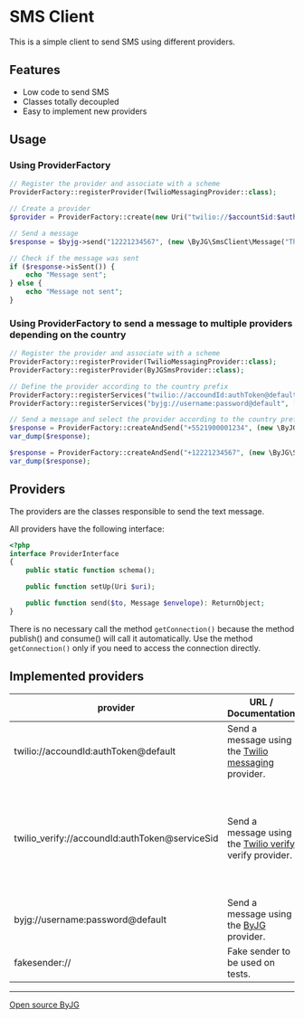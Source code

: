 # SMS Client

This is a simple client to send SMS using different providers.

## Features

* Low code to send SMS
* Classes totally decoupled
* Easy to implement new providers

## Usage

### Using ProviderFactory

```php
// Register the provider and associate with a scheme
ProviderFactory::registerProvider(TwilioMessagingProvider::class);

// Create a provider
$provider = ProviderFactory::create(new Uri("twilio://$accountSid:$authToken@default"));

// Send a message
$response = $byjg->send("12221234567", (new \ByJG\SmsClient\Message("This is a test message")->withSender("+12223217654"));

// Check if the message was sent
if ($response->isSent()) {
    echo "Message sent";
} else {
    echo "Message not sent";
}
```

### Using ProviderFactory to send a message to multiple providers depending on the country


```php
// Register the provider and associate with a scheme
ProviderFactory::registerProvider(TwilioMessagingProvider::class);
ProviderFactory::registerProvider(ByJGSmsProvider::class);

// Define the provider according to the country prefix
ProviderFactory::registerServices("twilio://accoundId:authToken@default", ["+1"]);
ProviderFactory::registerServices("byjg://username:password@default", ["+55"]);

// Send a message and select the provider according to the country prefix
$response = ProviderFactory::createAndSend("+5521900001234", (new \ByJG\SmsClient\Message("This is a test message")));
var_dump($response);

$response = ProviderFactory::createAndSend("+12221234567", (new \ByJG\SmsClient\Message("This is a test message"))->withSender("+12223217654"));
var_dump($response);
```

## Providers

The providers are the classes responsible to send the text message.

All providers have the following interface:

```php
<?php
interface ProviderInterface
{
    public static function schema();

    public function setUp(Uri $uri);

    public function send($to, Message $envelope): ReturnObject;
}
```

There is no necessary call the method `getConnection()` because the method publish() and consume() will call it automatically.
Use the method `getConnection()` only if you need to access the connection directly.

## Implemented providers

| provider                                        | URL / Documentation                                                        | Specifics                               |
|-------------------------------------------------|----------------------------------------------------------------------------|-----------------------------------------|
| twilio://accoundId:authToken@default            | Send a message using the [Twilio messaging](https://www.twilio.com/en-us/messaging/channels/sms) provider. | Message object requires `withSender` to set.          |
| twilio_verify://accoundId:authToken@serviceSid  | Send a message using the [Twilio verify](https://www.twilio.com/en-us/trusted-activation/verify) verify provider.    | Message with empty body send the SMS with the OTP code. To validate the received OTP, needs to pass it to the `Message::body` |
| byjg://username:password@default                | Send a message using the [ByJG](https://www.byjg.com.br/) provider.        | Only Brazil. |
| fakesender://                                   | Fake sender to be used on tests.                                           | Only for tests. Do not send messages.   |

----
[Open source ByJG](http://opensource.byjg.com)
